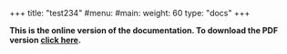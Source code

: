 +++
title: "test234"
#menu:
#main:
weight: 60
type: "docs"
+++

**This is the online version of the documentation. To download the PDF version
[click here](/usermanual/allpix-manual-latest.pdf).**

